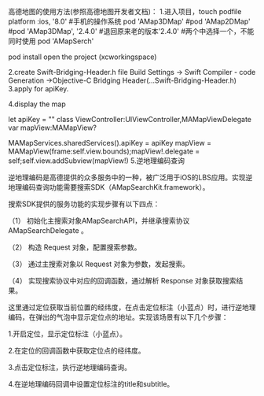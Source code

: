 高德地图的使用方法(参照高德地图开发者文档)：
1.进入项目，touch podfile 
	platform :ios, '8.0' #手机的操作系统 
	pod 'AMap3DMap'
  #pod 'AMap2DMap'
	#pod 'AMap3DMap', '2.4.0'
	#退回原来老的版本'2.4.0'
  #两个中选择一个，不能同时使用
	pod 'AMapSerch' 

pod install
open the project (xcworkingspace)

2.create Swift-Bridging-Header.h file
Build Settings -> Swift Compiler - code Generation ->Objective-C Bridging Header(...Swift-Bridging-Header.h)
3.apply for apiKey.

4.display the map

let apiKey  = ""
class ViewController:UIViewController,MAMapViewDelegate
var mapView:MAMapView? 

MAMapServices.sharedServices().apiKey = apiKey
mapView = MAMapView(frame:self.view.bounds);mapView!.delegate = self;self.view.addSubview(mapView!)
5.逆地理编码查询

逆地理编码是高德提供的众多服务中的一种，被广泛用于iOS的LBS应用。实现逆地理编码查询功能需要搜索SDK（AMapSearchKit.framework）。

搜索SDK提供的服务功能的实现步骤有以下四点：

（1） 初始化主搜索对象AMapSearchAPI，并继承搜索协议 AMapSearchDelegate 。

（2） 构造 Request 对象，配置搜索参数。

（3） 通过主搜索对象以 Request 对象为参数，发起搜索。

（4） 实现搜索协议中对应的回调函数，通过解析 Response 对象获取搜索结果。

这里通过定位获取当前位置的经纬度，在点击定位标注（小蓝点）时，进行逆地理编码，在弹出的气泡中显示定位点的地址。实现该场景有以下几个步骤：

1.开启定位，显示定位标注（小蓝点）。

2.在定位的回调函数中获取定位点的经纬度。

3.点击定位标注，执行逆地理编码查询。

4.在逆地理编码回调中设置定位标注的title和subtitle。
